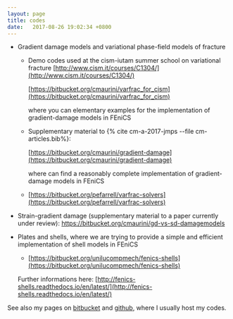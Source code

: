 ```yaml
---
layout: page
title: codes
date:   2017-08-26 19:02:34 +0800
---
```

- Gradient damage models and variational phase-field models of fracture
    - Demo codes used at the cism-iutam summer school on variational fracture [http://www.cism.it/courses/C1304/](http://www.cism.it/courses/C1304/)

        [https://bitbucket.org/cmaurini/varfrac_for_cism](https://bitbucket.org/cmaurini/varfrac_for_cism)

      where you can elementary examples for the implementation of gradient-damage models in FEniCS

    - Supplementary material to {% cite cm-a-2017-jmps --file cm-articles.bib%}:

        [https://bitbucket.org/cmaurini/gradient-damage](https://bitbucket.org/cmaurini/gradient-damage)

      where  can find  a reasonably complete implementation of gradient-damage models in FEniCS

    - [https://bitbucket.org/pefarrell/varfrac-solvers](https://bitbucket.org/pefarrell/varfrac-solvers)

- Strain-gradient damage (supplementary material to a paper currently under review): https://bitbucket.org/cmaurini/gd-vs-sd-damagemodels

- Plates and shells, where we are trying to provide a simple and efficient implementation of shell models in FEniCS

    - [https://bitbucket.org/unilucompmech/fenics-shells](https://bitbucket.org/unilucompmech/fenics-shells)

  Further informations here: [http://fenics-shells.readthedocs.io/en/latest/](http://fenics-shells.readthedocs.io/en/latest/)

See also my pages on [bitbucket](https://bitbucket.org/cmaurini/) and [github](https://github.com/cmaurini), where I usually host my codes.